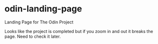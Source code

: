 # odin-landing-page
Landing Page for The Odin Project

Looks like the project is completed but if you zoom in and out it breaks the page. Need to check it later.

